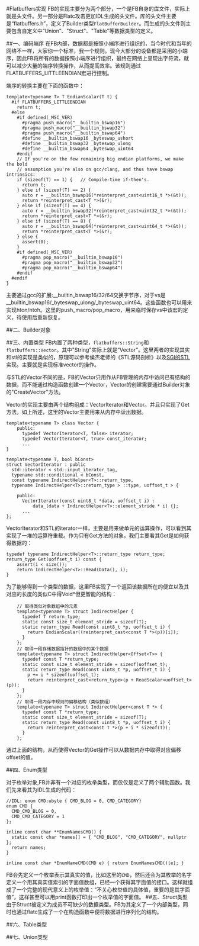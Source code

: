 #Flatbuffers实现
FB的实现主要分为两个部分，一个是FB自身的库文件，实际上就是头文件。另一部分是Flatc攻击更加IDL生成的头文件。库的头文件主要是“flatbuffers.h”，定义了Builder类型`FlatBufferBuilder`。而生成的头文件则主要包含自定义中“Union”、"Struct"、"Table"等数据类型的定义。


##一、编码端序
在FB内部，数据都是按照小端序进行组织的，当今时代和当年的网络不一样，大家你一个标准，我一个规则。现今大部分的设备都是采用的小端序，因此FB将所有的数据按照小端序进行组织，最终在网络上呈现出字符流，就可以减少大量的端序转换操作，从而提高效率。该规则通过FLATBUFFERS_LITTLEENDIAN宏进行控制。

端序的转换主要在下面的函数中：
	
	template<typename T> T EndianScalar(T t) {
	  #if FLATBUFFERS_LITTLEENDIAN
	    return t;
	  #else
	    #if defined(_MSC_VER)
	      #pragma push_macro("__builtin_bswap16")
	      #pragma push_macro("__builtin_bswap32")
	      #pragma push_macro("__builtin_bswap64")
	      #define __builtin_bswap16 _byteswap_ushort
	      #define __builtin_bswap32 _byteswap_ulong
	      #define __builtin_bswap64 _byteswap_uint64
	    #endif
	    // If you're on the few remaining big endian platforms, we make the bold
	    // assumption you're also on gcc/clang, and thus have bswap intrinsics:
	    if (sizeof(T) == 1) {   // Compile-time if-then's.
	      return t;
	    } else if (sizeof(T) == 2) {
	      auto r = __builtin_bswap16(*reinterpret_cast<uint16_t *>(&t));
	      return *reinterpret_cast<T *>(&r);
	    } else if (sizeof(T) == 4) {
	      auto r = __builtin_bswap32(*reinterpret_cast<uint32_t *>(&t));
	      return *reinterpret_cast<T *>(&r);
	    } else if (sizeof(T) == 8) {
	      auto r = __builtin_bswap64(*reinterpret_cast<uint64_t *>(&t));
	      return *reinterpret_cast<T *>(&r);
	    } else {
	      assert(0);
	    }
	    #if defined(_MSC_VER)
	      #pragma pop_macro("__builtin_bswap16")
	      #pragma pop_macro("__builtin_bswap32")
	      #pragma pop_macro("__builtin_bswap64")
	    #endif
	  #endif
	}

主要通过gcc的扩展:__builtin_bswap16/32/64交换字节序，对于vs是__builtin_bswap16/_byteswap_ulong/_byteswap_uint64。这些函数也可以用来实现hton/ntoh。这里的push_macro/pop_macro，用来临时保存vs中该宏的定义，待使用后重新恢复。	


##二、Builder对象

##三、内置类型
FB内置了两种类型，`flatbuffers::String`和`flatbuffers::Vector`。其中"String"实际上就是“Vector<char>”。这里两者的实现其实和stl的实现是类似的，原理可以参考侯杰老师的《STL源码剖析》以及[SGI的STL](http://www.sgi.com/tech/stl/)实现。主要就是实现标准vector的操作。

与STL的Vector不同的是，FB的Vector只用作从FB管理的内存中访问已有结构的数据，而不能通过构造函数创建一个Vector，Vector的创建需要通过Builder对象的"CreateVector"方法。

Vector的实现主要由两个结构组成：VectorIterator和Vector。并且只实现了Get方法，如上所述，这里的Vector主要用来从内存中读出数据。

	template<typename T> class Vector {
		public:
		  typedef VectorIterator<T, false> iterator;
		  typedef VectorIterator<T, true> const_iterator;
		  ...
	}
	
	template<typename T, bool bConst>
	struct VectorIterator : public 
	  std::iterator < std::input_iterator_tag,
	  typename std::conditional < bConst,
	  const typename IndirectHelper<T>::return_type,
	  typename IndirectHelper<T>::return_type > ::type, uoffset_t > {
	
		public:
		  VectorIterator(const uint8_t *data, uoffset_t i) :
		      data_(data + IndirectHelper<T>::element_stride * i) {};
	      ...
	};
VectorIterator和STL的iterator一样，主要是用来做单元的运算操作，可以看到其实现了一堆的运算符重载。作为只有Get方法的对象，我们主要看其Get是如何获得数据的：

	typedef typename IndirectHelper<T>::return_type return_type;
	return_type Get(uoffset_t i) const {
		assert(i < size());
		return IndirectHelper<T>::Read(Data(), i);
	}
为了能够得到一个类型的数据，这里FB实现了一个返回该数据所在的便宜以及其对应的长度的类似C中得Void*但更智能的结构：

		// 取得类似对象数组中的元素
		template<typename T> struct IndirectHelper {
		  typedef T return_type;
		  static const size_t element_stride = sizeof(T);
		  static return_type Read(const uint8_t *p, uoffset_t i) {
		    return EndianScalar((reinterpret_cast<const T *>(p))[i]);
		  }
		};
		// 取得一段存储数据指针的数组中的某个数据
		template<typename T> struct IndirectHelper<Offset<T>> {
		  typedef const T *return_type;
		  static const size_t element_stride = sizeof(uoffset_t);
		  static return_type Read(const uint8_t *p, uoffset_t i) {
		    p += i * sizeof(uoffset_t);
		    return reinterpret_cast<return_type>(p + ReadScalar<uoffset_t>(p));
		  }
		};
		// 取得一段内存中规则的偏移结构（类似数组）
		template<typename T> struct IndirectHelper<const T *> {
		  typedef const T *return_type;
		  static const size_t element_stride = sizeof(T);
		  static return_type Read(const uint8_t *p, uoffset_t i) {
		    return reinterpret_cast<const T *>(p + i * sizeof(T));
		  }
		};
		
通过上面的结构，从而使得Vector的Get操作可以从数据内存中取得对应偏移offset的值。

##四、Enum类型

对于枚举对象,FB并非有一个对应的枚举类型，而仅仅是定义了两个辅助函数。我们先来看其为IDL生成的代码：

	//IDL: enum CMD:ubyte { CMD_BLOG = 0, CMD_CATEGORY} 
	enum CMD {
	  CMD_CMD_BLOG = 0,
	  CMD_CMD_CATEGORY = 1
	};
	
	inline const char **EnumNamesCMD() {
	  static const char *names[] = { "CMD_BLOG", "CMD_CATEGORY", nullptr };
	  return names;
	}
	
	inline const char *EnumNameCMD(CMD e) { return EnumNamesCMD()[e]; }

FB会先定义一个枚举表示其真实的值，比如这里的`CMD`，然后还会为其枚举的名字定义一个用其真实值索引的字面值数组，已经一个获得其字面值的接口。这样就组成了一个完整的现代意义上的枚举值：“不关心枚举值的具体值，重要的是其字面值”，这样甚至可以用print函数打印出一个枚举值的字面值。
##五、Struct类型
由于Struct被定义为成员不可缺少的数据类型。FB为其定义了一个内部类型，同时也通过flatc生成了一个在构造函数中便将数据进行序列化的结构。

##六、Table类型

##七、Union类型
